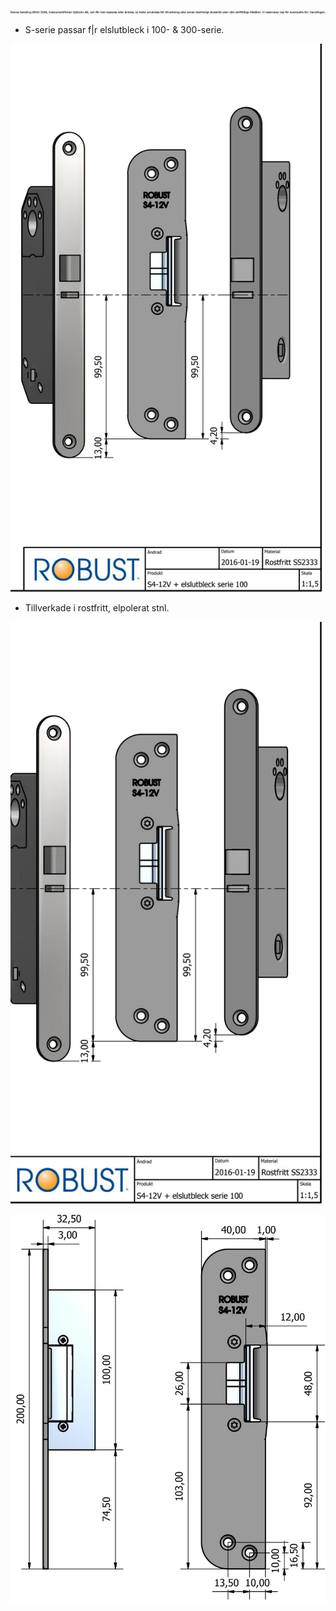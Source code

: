 ![](_page_0_Figure_0.jpeg)

- S-serie passar f|r elslutbleck i 100- & 300-serie.

![](_page_0_Figure_2.jpeg)

- Tillverkade i rostfritt, elpolerat stnl.

![](_page_0_Picture_5.jpeg)

![](_page_0_Figure_1.jpeg)